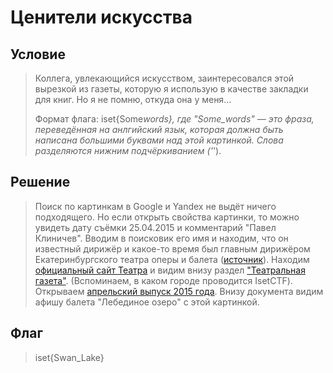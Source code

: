 # Ценители искусства

## Условие

> Коллега, увлекающийся искусством, заинтересовался этой вырезкой из газеты, которую я использую в качестве закладки для книг. Но я не помню, откуда она у меня...
>
> Формат флага: iset{Some*words}, где "Some_words" — это фраза, переведённая на анлгийский язык, которая должна быть написана большими буквами над этой картинкой. Слова разделяются нижним подчёркиванием ('*').

## Решение

> Поиск по картинкам в Google и Yandex не выдёт ничего подходящего.
> Но если открыть свойства картинки, то можно увидеть дату съёмки 25.04.2015 и комментарий "Павел Клиничев".
> Вводим в поисковик его имя и находим, что он известный дирижёр и какое-то время был главным дирижёром Екатеринбургского театра оперы и балета ([источник](https://www.bolshoi.ru/persons/orchestra/487/)).
> Находим [официальный сайт Театра](https://uralopera.ru/) и видим внизу раздел ["Театральная газета"](https://uralopera.ru/newspaper).
> (Вспоминаем, в каком городе проводится IsetCTF).
> Открываем [апрельский выпуск 2015 года](https://uralopera.ru/storage/newspapers/2015-04.pdf).
> Внизу документа видим афишу балета "Лебединое озеро" с этой картинкой.

## Флаг

> iset{Swan_Lake}
